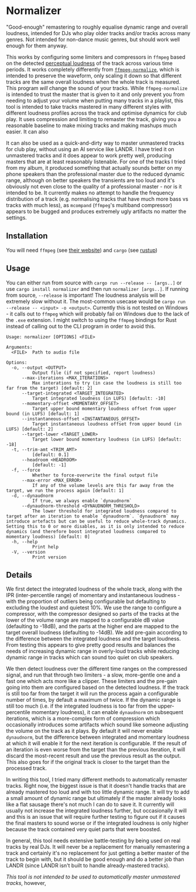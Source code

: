 # Normalizer

"Good-enough" remastering to roughly equalise dynamic range and overall loudness, intended for
DJs who play older tracks and/or tracks across many genres. Not intended for non-dance music
genres, but should work well enough for them anyway.

This works by configuring some limiters and compressors in `ffmpeg` based on the detected
[perceptual loudness](https://en.wikipedia.org/wiki/Loudness) of the track across various
time periods. It works completely differently from [`ffmpeg-normalize`](https://github.com/slhck/ffmpeg-normalize),
which is intended to preserve the waveform, only scaling it down so that different tracks are the same
overall loudness when the whole track is measured. This program _will_ change the sound of your tracks.
While `ffmpeg-normalize` is intended to trust the master that is given to it and only prevent you
from needing to adjust your volume when putting many tracks in a playlist, this tool is intended to
take tracks mastered in many different styles with different loudness profiles across the track and
optimise dynamics for club play. It uses compression and limiting to remaster the track, giving you a
reasonable baseline to make mixing tracks and making mashups much easier. It can also

It can also be used as a quick-and-dirty way to master unmastered tracks for club play, without using
an AI service like LANDR.  I have tried it on unmastered tracks and it does appear to work pretty well,
producing masters that are at least reasonably listenable. For one of the tracks I tried from my album,
it produced something that actually sounds better on my phone speakers than the professional master due
to the reduced dynamic range, although on better speakers the transients are too loud and it's obviously
not even close to the quality of a professional master - nor is it intended to be. It currently makes no
attempt to handle the frequency distribution of a track (e.g. normalising tracks that have much more bass
vs tracks with much less), as `mcompand` (`ffmpeg`'s multiband compressor) appears to be bugged and
produces extremely ugly artifacts no matter the settings.

## Installation

You will need `ffmpeg` (see [their website](https://ffmpeg.org/)) and `cargo` (see [rustup](https://rustup.rs/))

## Usage

You can either run from source with `cargo run --release -- [args..]` or use `cargo install normalizer` and then
run `normalizer [args..]`. If running from source, `--release` is important! The loudness analysis will be extremely slow
without it. The most-common usecase would be `cargo run --release -- <input> -o <output>`. Currently this is not
tested on Windows - it calls out to `ffmpeg` which will probably fail on Windows due to the lack of the `.exe` extension.
I might switch to using the `ffmpeg` bindings for Rust instead of calling out to the CLI program in order to avoid this.

```
Usage: normalizer [OPTIONS] <FILE>

Arguments:
  <FILE>  Path to audio file

Options:
  -o, --output <OUTPUT>
          Output file (if not specified, report loudness)
      --max-iterations <MAX_ITERATIONS>
          Max interations to try (in case the loudness is still too far from the target) [default: 2]
      --target-integrated <TARGET_INTEGRATED>
          Target integrated loudness (in LUFS) [default: -10]
      --momentary-offset <MOMENTARY_OFFSET>
          Target upper bound momentary loudness offset from upper bound (in LUFS) [default: 1]
      --instantaneous-offset <INSTANTANEOUS_OFFSET>
          Target instantaneous loudness offset from upper bound (in LUFS) [default: 2]
      --target-lower <TARGET_LOWER>
          Target lower bound momentary loudness (in LUFS) [default: -18]
  -t, --trim-amt <TRIM_AMT>
          [default: 0.1]
      --headroom <HEADROOM>
          [default: -1]
  -f, --force
          Whether to force-overwrite the final output file
      --max-error <MAX_ERROR>
          If any of the volume levels are this far away from the target, we run the process again [default: 1]
  -d, --dynaudnorm
          If true, we always enable `dynaudnorm`
      --dynaudnorm-threshold <DYNAUDNORM_THRESHOLD>
          The lower threshold for integrated loudness compared to target after an iteration to enable `dynaudnorm`. `dynaudnorm` may introduce artefacts but can be useful to reduce whole-track dynamics. Setting this to 0 or more disables, as it is only intended to reduce dynamics (and therefore boost integrated loudness compared to momentary loudness) [default: 0]
  -h, --help
          Print help
  -V, --version
          Print version
```

## Details

We first detect the integrated loudness of the whole track, along with the IPR (inter-percentile
range) of momentary and instantaneous loudness - with the proportion of outliers being configurable
but defaulting to excluding the loudest and quietest 10%. We use the range to configure a compressor, with the
compressor designed so parts of the tracks at the lower of the volume range are mapped to a
configurable dB value (defaulting to -18dB), and the parts at the higher end are mapped to the
target overall loudness (defaulting to -14dB). We add pre-gain according to the difference between
the integrated loudness and the target loudness. From testing this appears to give pretty good
results and balances the needs of increasing dynamic range in overly-loud tracks while reducing
dynamic range in tracks which can sound too quiet on club speakers.

We then detect loudness over the different time ranges on the compressed signal, and run that through
two limiters - a slow, more-gentle one and a fast one which acts more like a clipper. These limiters
and the pre-gain going into them are configured based on the detected loudness. If the track is still
too far from the target it will run the process again a configurable number of times, by default a
maximum of twice. If the dynamic range is still too much (i.e. if the integrated loudness is too far from
the upper-percentile momentary loudness), it can enable `dynaudnorm` on subsequent iterations, which is a
more-complex form of compression which occasionally introduces some artifacts which sound like someone
adjusting the volume on the track as it plays. By default it will never enable `dynaudnorm`, but the
difference between integrated and momentary loudness at which it will enable it for the next iteration
is configurable. If the result of an iteration is even worse from the target than the previous iteration,
it will discard the most-recent result and use the previous result as the output. This also goes for if
the original track is closer to the target than the processed track.

In writing this tool, I tried many different methods to automatically remaster tracks. Right now, the
biggest issue is that it doesn't handle tracks that are already mastered too loud and with too little
dynamic range. It will try to add a small amount of dynamic range but ultimately if the master already
looks like a flat sausage there's not much I can do to save it. It currently will usually not increase
the integrated loudness further, but occasionally it will and this is an issue that will require further
testing to figure out if it causes the final masters to sound worse or if the integrated loudness is
only higher because the track contained very quiet parts that were boosted.

In general, this tool needs extensive battle-testing by being used on real tracks by real DJs. It will
never be a replacement for manually remastering a track and certainly it's no replacement for just getting
a better master of the track to begin with, but it should be good enough and do a better job than LANDR
(since LANDR isn't built to handle already-mastered tracks).

_This tool is not intended to be used to automatically master unmastered tracks_, however, 

